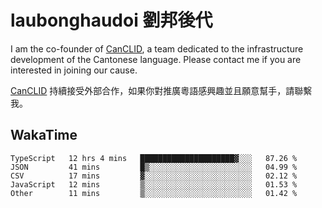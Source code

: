 # laubonghaudoi 劉邦後代

I am the co-founder of [CanCLID](https://github.com/CanCLID), a team dedicated to the infrastructure development of the Cantonese language. Please contact me if you are interested in joining our cause.

[CanCLID](https://github.com/CanCLID) 持續接受外部合作，如果你對推廣粵語感興趣並且願意幫手，請聯繫我。


## WakaTime

<!--START_SECTION:waka-->
```text
TypeScript   12 hrs 4 mins   █████████████████████▓░░░   87.26 % 
JSON         41 mins         █▒░░░░░░░░░░░░░░░░░░░░░░░   04.99 % 
CSV          17 mins         ▓░░░░░░░░░░░░░░░░░░░░░░░░   02.12 % 
JavaScript   12 mins         ▒░░░░░░░░░░░░░░░░░░░░░░░░   01.53 % 
Other        11 mins         ▒░░░░░░░░░░░░░░░░░░░░░░░░   01.42 % 
```
<!--END_SECTION:waka-->
